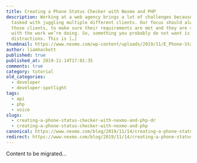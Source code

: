 ```yaml
---
title: Creating a Phone Status Checker with Nexmo and PHP
description: Working at a web agency brings a lot of challenges because we are
  tasked with juggling multiple different clients. Our focus should always be on
  those clients, to make sure their requirements are met and they are satisfied
  with the work we’re doing. So, something you probably do not want is outside
  distractions. This is […]
thumbnail: https://www.nexmo.com/wp-content/uploads/2019/11/E_Phone-Status-Checker_1200x600.png
author: liamhackett
published: true
published_at: 2019-11-14T17:01:35
comments: true
category: tutorial
old_categories:
  - developer
  - developer-spotlight
tags:
  - api
  - php
  - voice
slugs:
  - creating-a-phone-status-checker-with-nexmo-and-php-dr
  - creating-a-phone-status-checker-with-nexmo-and-php
canonical: https://www.nexmo.com/blog/2019/11/14/creating-a-phone-status-checker-with-nexmo-and-php-dr
redirect: https://www.nexmo.com/blog/2019/11/14/creating-a-phone-status-checker-with-nexmo-and-php-dr
---
```

Content to be migrated...